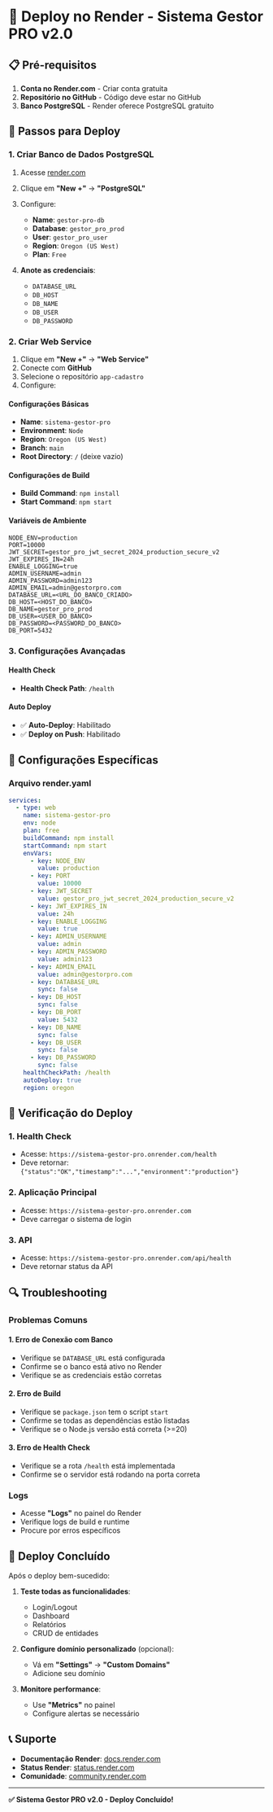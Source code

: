 # 🚀 Deploy no Render - Sistema Gestor PRO v2.0

## 📋 Pré-requisitos

1. **Conta no Render.com** - Criar conta gratuita
2. **Repositório no GitHub** - Código deve estar no GitHub
3. **Banco PostgreSQL** - Render oferece PostgreSQL gratuito

## 🎯 Passos para Deploy

### 1. **Criar Banco de Dados PostgreSQL**

1. Acesse [render.com](https://render.com)
2. Clique em **"New +"** → **"PostgreSQL"**
3. Configure:
   - **Name**: `gestor-pro-db`
   - **Database**: `gestor_pro_prod`
   - **User**: `gestor_pro_user`
   - **Region**: `Oregon (US West)`
   - **Plan**: `Free`

4. **Anote as credenciais**:
   - `DATABASE_URL`
   - `DB_HOST`
   - `DB_NAME`
   - `DB_USER`
   - `DB_PASSWORD`

### 2. **Criar Web Service**

1. Clique em **"New +"** → **"Web Service"**
2. Conecte com **GitHub**
3. Selecione o repositório `app-cadastro`
4. Configure:

#### **Configurações Básicas**
- **Name**: `sistema-gestor-pro`
- **Environment**: `Node`
- **Region**: `Oregon (US West)`
- **Branch**: `main`
- **Root Directory**: `/` (deixe vazio)

#### **Configurações de Build**
- **Build Command**: `npm install`
- **Start Command**: `npm start`

#### **Variáveis de Ambiente**
```
NODE_ENV=production
PORT=10000
JWT_SECRET=gestor_pro_jwt_secret_2024_production_secure_v2
JWT_EXPIRES_IN=24h
ENABLE_LOGGING=true
ADMIN_USERNAME=admin
ADMIN_PASSWORD=admin123
ADMIN_EMAIL=admin@gestorpro.com
DATABASE_URL=<URL_DO_BANCO_CRIADO>
DB_HOST=<HOST_DO_BANCO>
DB_NAME=gestor_pro_prod
DB_USER=<USER_DO_BANCO>
DB_PASSWORD=<PASSWORD_DO_BANCO>
DB_PORT=5432
```

### 3. **Configurações Avançadas**

#### **Health Check**
- **Health Check Path**: `/health`

#### **Auto Deploy**
- ✅ **Auto-Deploy**: Habilitado
- ✅ **Deploy on Push**: Habilitado

## 🔧 Configurações Específicas

### **Arquivo render.yaml**
```yaml
services:
  - type: web
    name: sistema-gestor-pro
    env: node
    plan: free
    buildCommand: npm install
    startCommand: npm start
    envVars:
      - key: NODE_ENV
        value: production
      - key: PORT
        value: 10000
      - key: JWT_SECRET
        value: gestor_pro_jwt_secret_2024_production_secure_v2
      - key: JWT_EXPIRES_IN
        value: 24h
      - key: ENABLE_LOGGING
        value: true
      - key: ADMIN_USERNAME
        value: admin
      - key: ADMIN_PASSWORD
        value: admin123
      - key: ADMIN_EMAIL
        value: admin@gestorpro.com
      - key: DATABASE_URL
        sync: false
      - key: DB_HOST
        sync: false
      - key: DB_PORT
        value: 5432
      - key: DB_NAME
        sync: false
      - key: DB_USER
        sync: false
      - key: DB_PASSWORD
        sync: false
    healthCheckPath: /health
    autoDeploy: true
    region: oregon
```

## 🎯 Verificação do Deploy

### **1. Health Check**
- Acesse: `https://sistema-gestor-pro.onrender.com/health`
- Deve retornar: `{"status":"OK","timestamp":"...","environment":"production"}`

### **2. Aplicação Principal**
- Acesse: `https://sistema-gestor-pro.onrender.com`
- Deve carregar o sistema de login

### **3. API**
- Acesse: `https://sistema-gestor-pro.onrender.com/api/health`
- Deve retornar status da API

## 🔍 Troubleshooting

### **Problemas Comuns**

#### **1. Erro de Conexão com Banco**
- Verifique se `DATABASE_URL` está configurada
- Confirme se o banco está ativo no Render
- Verifique se as credenciais estão corretas

#### **2. Erro de Build**
- Verifique se `package.json` tem o script `start`
- Confirme se todas as dependências estão listadas
- Verifique se o Node.js versão está correta (>=20)

#### **3. Erro de Health Check**
- Verifique se a rota `/health` está implementada
- Confirme se o servidor está rodando na porta correta

### **Logs**
- Acesse **"Logs"** no painel do Render
- Verifique logs de build e runtime
- Procure por erros específicos

## 🎉 Deploy Concluído

Após o deploy bem-sucedido:

1. **Teste todas as funcionalidades**:
   - Login/Logout
   - Dashboard
   - Relatórios
   - CRUD de entidades

2. **Configure domínio personalizado** (opcional):
   - Vá em **"Settings"** → **"Custom Domains"**
   - Adicione seu domínio

3. **Monitore performance**:
   - Use **"Metrics"** no painel
   - Configure alertas se necessário

## 📞 Suporte

- **Documentação Render**: [docs.render.com](https://docs.render.com)
- **Status Render**: [status.render.com](https://status.render.com)
- **Comunidade**: [community.render.com](https://community.render.com)

---

**✅ Sistema Gestor PRO v2.0 - Deploy Concluído!** 
